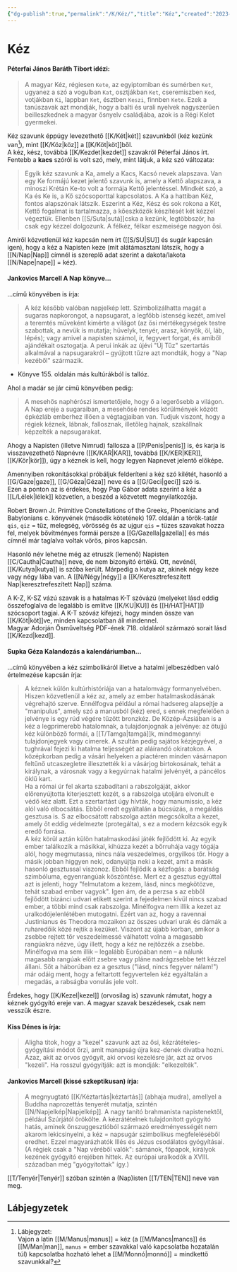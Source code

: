 ```yaml
---
{"dg-publish":true,"permalink":"/K/Kéz/","title":"Kéz","created":"2023-10-13T02:12","updated":"2024-02-02T03:18"}
---
```



# Kéz

#### Péterfai János Baráth Tibort idézi:

> A magyar Kéz, régiesen `Kete`, az egyiptomiban és sumérben `Ket`, ugyanez a szó a vogulban `Kat`, osztjákban `Ket`, cseremiszben `Ked`, votjákban `Ki`, lappban `Ket`, észtben `Keszi`, finnben `Kete`. Ezek a tanúszavak azt mondják, hogy a balti és urali nyelvek nagyszerűen beilleszkednek a magyar ősnyelv családjába, azok is a Régi Kelet gyermekei.  

Kéz szavunk éppúgy levezethető [[K/Két\|két]] szavunkból (kéz kezünk van[^1]), mint [[K/Köz\|köz]] a [[K/Köt\|köt]]ből.  
A kéz, kész, továbbá [[K/Kezdet\|kezdet]] szavakról Péterfai János írt. Fentebb a **kacs** szóról is volt szó, mely, mint látjuk, a kéz szó változata:  
> Egyik kéz szavunk a Ka, amely a Kacs, Kacsó nevek alapszava. Van egy Ke formájú kezet jelentő szavunk is, amely a Kettő alapszava, a minoszi Krétán Ke-to volt a formája Kettő jelentéssel. Mindkét szó, a Ka és Ke is, a Kő szócsoporttal kapcsolatos. A Ka a hattiban Kéz, fontos alapszónak látszik. Eszerint a Kéz, Kész és sok rokona a Két, Kettő fogalmat is tartalmazza, a kőeszközök készítését két kézzel végeztük. Ellenben [[S/Suta\|sutá]]cska a kezünk, legtöbbször, ha csak egy kézzel dolgozunk. A félkéz, félkar eszmeisége nagyon ősi.

Amiről közvetlenül kéz kapcsán nem írt ([[S/SU\|SU]] és sugár kapcsán igen), hogy a kéz a Napisten keze (mit alátámasztani látszik, hogy a [[N/Nap\|Nap]] címnél is szereplő adat szerint a dakota/lakota [[N/Nape\|nape]] = kéz).  

#### Jankovics Marcell A Nap könyve...

...című könyvében is írja:  
> A kéz később valóban napjelkép lett. Szimbolizálhatta magát a sugaras napkorongot, a napsugarat, a legfőbb istenség kezét, amivel a teremtés műveként kimérte a világot (az ősi mértékegységek testre szabottak, a nevük is mutatja; hüvelyk, tenyér, arasz, könyök, öl, láb, lépés); vagy amivel a napisten számol, ír, fegyvert forgat, és amiből ajándékait osztogatja. A perui inkák az újévi "Új Tűz" szertartás alkalmával a napsugarakról – gyújtott tűzre azt mondták, hogy a "Nap kezéből" származik.  
- Könyve 155. oldalán más kultúrákból is tallóz.  

Ahol a madár se jár című könyvében pedig:  
> A mesehős naphérószi ismertetőjele, hogy ő a legerősebb a világon. A Nap ereje a sugaraiban, a mesehősé rendes körülmények között épkézláb emberhez illően a végtagjaiban van. Tudjuk viszont, hogy a régiek kéznek, lábnak, fallosznak, illetőleg hajnak, szakállnak képzelték a napsugarakat.  

Ahogy a Napisten (illetve Nimrud) fallosza a [[P/Penis\|penis]] is, és karja is visszavezethető Napnévre ([[K/KAR\|KAR]], továbbá [[K/KER\|KER]], [[K/Kör\|kör]]), úgy a kéznek is kell, hogy legyen Napnevet jelentő előképe.  

Amennyiben rokonításokkal próbáljuk felderíteni a kéz szó kilétét, hasonló a [[G/Gaze\|gaze]], [[G/Géza\|Géza]] neve és a [[G/Geci\|geci]] szó is.   
Ezen a ponton az is érdekes, hogy Pap Gábor adata szerint a kéz a [[L/Lélek\|lélek]] közvetlen, a beszéd a közvetett megnyilatkozója.  

Robert Brown Jr. Primitive Constellations of the Greeks, Phoenicians and Babylonians c. könyvének (második kötetének) 197. oldalán a török-tatár `qis`, `qiz` = tűz, melegség, vörösség és az ujgur `qis` = tüzes szavakat hozza fel, melyek bővítményes formái persze a [[G/Gazella\|gazella]] és más címnél már taglalva voltak vörös, piros kapcsán.  

Hasonló név lehetne még az etruszk (lemenő) Napisten [[C/Cautha\|Cautha]] neve, de nem bizonyító értékű. Ott, nevénél, [[K/Kutya\|kutya]] is szóba került. Márpedig a kutya az, akinek négy keze vagy négy lába van. A [[N/Négy\|négy]] a [[K/Keresztrefeszített Nap\|keresztrefeszített Nap]] száma.  

A K-Z, K-SZ vázú szavak is a hatalmas K-T szóvázú (melyeket lásd eddig összefoglalva de legalább is említve [[K/KU\|KU]] és [[H/HAT\|HAT]]) szócsoport tagjai. A K-T szóváz kifejezi, hogy minden össze van [[K/Köt\|köt]]ve, minden kapcsolatban áll mindennel.  
Magyar Adorján Ősműveltség PDF-ének 718. oldaláról származó sorait lásd [[K/Kezd\|kezd]].  

#### Supka Géza Kalandozás a kalendáriumban...

...című könyvében a kéz szimbolikáról illetve a hatalmi jelbeszédben való értelmezése kapcsán írja:  
> A kéznek külön kultúrhistóriája van a hatalomvágy formanyelvében. Hiszen közvetlenül a kéz az, amely az ember hatalmaskodásának végrehajtó szerve. Ennélfogva például a római hadsereg alapsejtje a "manipulus", amely szó a manusból (kéz) ered, s ennek megfelelően a jelvénye is egy rúd végére tűzött bronzkéz. De Közép-Ázsiában is a kéz a legprimerebb hatalomnak, a tulajdonjognak a jelvénye: az ötujjú kéz különböző formái, a [[T/Tamga\|tamgá]]k, mindmegannyi tulajdonjegyek vagy címerek. A szultán pedig sajátos kézjegyével, a tughrával fejezi ki hatalma teljességét az aláírandó okiratokon. A középkorban pedig a vásári helyeken a piactéren minden vásárnapon feltűnő utcaszegletre illesztették ki a vásárjog birtokosának, tehát a királynak, a városnak vagy a kegyúrnak hatalmi jelvényét, a páncélos öklű kart.  
> Ha a római úr fel akarta szabadítani a rabszolgáját, akkor előrenyújtotta kiterjesztett kezét, s a rabszolga utoljára elvonult e védő kéz alatt. Ezt a szertartást úgy hívták, hogy manumissio, a kéz alól való elbocsátás. Ebből eredt egyáltalán a búcsúzás, a megáldás gesztusa is. S az elbocsátott rabszolga aztán megcsókolta a kezet, amely őt eddig védelmezte (protegálta), s ez a modern kézcsók egyik eredő forrása.  
> A kéz körül aztán külön hatalmaskodási játék fejlődött ki. Az egyik ember találkozik a másikkal, kihúzza kezét a bőrruhája vagy tógája alól, hogy megmutassa, nincs nála veszedelmes, orgyilkos tőr. Hogy a másik jobban higgyen neki, odanyújtja neki a kezét, amit a másik hasonló gesztussal viszonoz. Ebből fejlődik a kézfogás: a barátság szimbóluma, egyenrangúak köszöntése. Mert ez a gesztus egyúttal azt is jelenti, hogy "felmutatom a kezem, lásd, nincs megkötözve, tehát szabad ember vagyok". Igen ám, de a perzsa s az ebből fejlődött bizánci udvari etikett szerint a fejedelmen kívül nincs szabad ember, a többi mind csak rabszolga. Minélfogva nem illik a kezet az uralkodójelenlétében mutogatni. Ezért van az, hogy a ravennai Justinianus és Theodora mozaikon az összes udvari urak és dámák a ruharedőik közé rejtik a kezüket. Viszont az újabb korban, amikor a zsebbe rejtett tőr veszedelmessé válhatott volna a magasabb rangúakra nézve, úgy illett, hogy a kéz ne rejtőzzék a zsebbe. Minélfogva ma sem illik – legalább Európában nem – a nálunk magasabb rangúak előtt zsebre vagy pláne nadrágzsebbe tett kézzel állani. Sőt a háborúban ez a gesztus ("lásd, nincs fegyver nálam!") már odáig ment, hogy a feltartott fegyvertelen kéz egyáltalán a megadás, a rabságba vonulás jele volt.  

Érdekes, hogy [[K/Kezel\|kezel]] (orvosilag is) szavunk rámutat, hogy a kéznek gyógyító ereje van. A magyar szavak beszédesek, csak nem vesszük észre.  

#### Kiss Dénes is írja:

> Aligha titok, hogy a "kezel" szavunk azt az ősi, kézrátételes-gyógyítási módot őrzi, amit manapság újra kez-denek divatba hozni. Azaz, akit az orvos gyógyít, aki orvosi kezelésre jár, azt az orvos "kezeli". Ha rosszul gyógyítják: azt is mondják: "elkezelték".  

#### Jankovics Marcell (kissé szkeptikusan) írja:  

> A megnyugtató [[K/Kéztartás\|kéztartás]] (abhaja mudra), amellyel a Buddha naprozettás tenyerét mutatja, szintén [[N/Napjelkép\|Napjelkép]]. A nagy tanító brahmanista napistenektől, például Szúrjától örökölte. A kézrátételnek tulajdonított gyógyító hatás, aminek önszuggesztióból származó eredményességét nem akarom lekicsinyelni, a kéz = napsugár szimbolikus megfeleléséből eredhet. Ezzel magyarázhatók Illés és Jézus csodálatos gyógyításai. (A régiek csak a "Nap véréből valók": sámánok, főpapok, királyok kezének gyógyító erejében hittek. Az európai uralkodók a XVIII. században még "gyógyítottak" így.)  

[[T/Tenyér\|Tenyér]] szóban szintén a (Nap)isten [[T/TEN\|TEN]] neve van meg.  

## Lábjegyzetek

[^1]: Lábjegyzet:  
Vajon a latin [[M/Manus\|manus]] = kéz (a [[M/Mancs\|mancs]] és [[M/Man\|man]], `manus` = ember szavakkal való kapcsolatba hozatalán túl) kapcsolatba hozható lehet a [[M/Monnó\|monnó]] = mindkettő szavunkkal?  